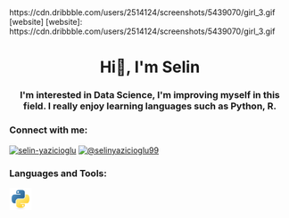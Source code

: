 <br />
<br />
https://cdn.dribbble.com/users/2514124/screenshots/5439070/girl_3.gif [website]
[website]: https://cdn.dribbble.com/users/2514124/screenshots/5439070/girl_3.gif


<h1 align="center">Hi👋, I'm Selin</h1>
<h3 align="center">I'm interested in Data Science, I'm improving myself in this field. I really enjoy learning languages such as Python, R.</h3>

<h3 align="left">Connect with me:</h3>
<p align="left">
<a href="https://linkedin.com/in/selin-yazicioglu" target="blank"><img align="center" src="https://raw.githubusercontent.com/rahuldkjain/github-profile-readme-generator/master/src/images/icons/Social/linked-in-alt.svg" alt="selin-yazicioglu" height="30" width="40" /></a>
<a href="https://medium.com/@selinyazicioglu99" target="blank"><img align="center" src="https://raw.githubusercontent.com/rahuldkjain/github-profile-readme-generator/master/src/images/icons/Social/medium.svg" alt="@selinyazicioglu99" height="30" width="40" /></a>
</p>

<h3 align="left">Languages and Tools:</h3>
<p align="left"> <a href="https://www.python.org" target="_blank" rel="noreferrer"> <img src="https://raw.githubusercontent.com/devicons/devicon/master/icons/python/python-original.svg" alt="python" width="40" height="40"/> </a> </p>



